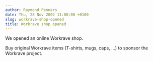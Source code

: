 ```yaml
---
author: Raymond Penners
date: Thu, 28 Nov 2002 11:00:00 +0100
slug: workrave-shop-opened
title: Workrave shop opened
---
```

We opened an online Workrave shop.

Buy original Workrave items (T-shirts, mugs, caps, ...) to sponsor the Workrave
project.

